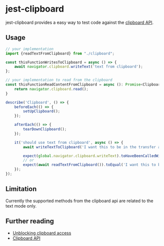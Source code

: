 # jest-clipboard

jest-clipboard provides a easy way to test code against the [clipboard API](https://developer.mozilla.org/en-US/docs/Web/API/Clipboard_API￧).

## Usage

```typescript
// your implementation  
import {readTextFromClipboard} from "./clipboard";

const thisFunctionWritesToClipboard = async () => {
    await navigator.clipboard.writeText('text from clipboard');
};

// your implementation to read from the clipboard
const thisFunctionReadContentFromClipboard = async (): Promise<ClipboardItems> => {
    return navigator.clipboard.read();
}

describe('Clipboard', () => {
    beforeEach(() => {
        setUpClipboard();
    });

    afterEach(() => {
        tearDownClipboard();
    });

    it('should use text from clipboard', async () => {
        await writeTextToClipboard('I want this to be in the transfer area');

        expect(global.navigator.clipboard.writeText).toHaveBeenCalledWith('text from clipboard');
        // or
        expect(await readTextFromClipboard()).toEqual('I want this to be in the transfer area');
    });
});
```

## Limitation

Currently the supported methods from the clipboard api are related to the text mode only.

## Further reading

- [Unblocking clipboard access](https://web.dev/async-clipboard)
- [Clipboard API](https://developer.mozilla.org/en-US/docs/Web/API/Clipboard_API)
